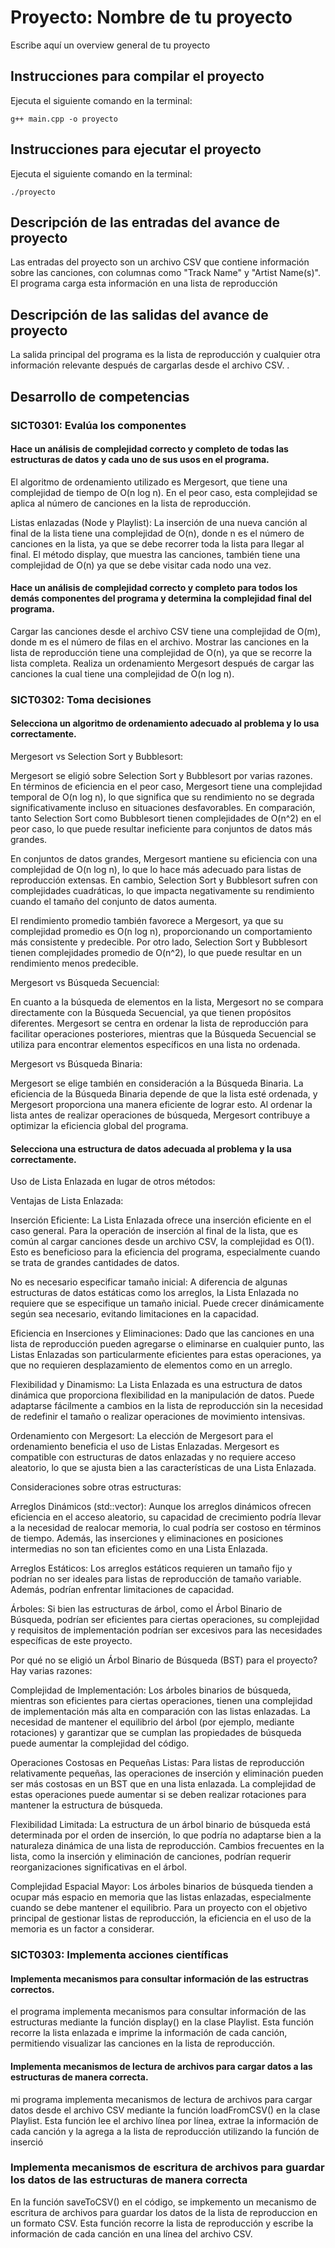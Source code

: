 # Proyecto: Nombre de tu proyecto
Escribe aquí un overview general de tu proyecto

## Instrucciones para compilar el proyecto
Ejecuta el siguiente comando en la terminal:

`g++ main.cpp -o proyecto` 

## Instrucciones para ejecutar el proyecto
Ejecuta el siguiente comando en la terminal:

`./proyecto` 

## Descripción de las entradas del avance de proyecto
Las entradas del proyecto son un archivo CSV que contiene información sobre las canciones, con columnas como "Track Name" y "Artist Name(s)". El programa carga esta información en una lista de reproducción

## Descripción de las salidas del avance de proyecto
 La salida principal del programa es la lista de reproducción y cualquier otra información relevante después de cargarlas desde el archivo CSV. .
 
## Desarrollo de competencias

### SICT0301: Evalúa los componentes
#### Hace un análisis de complejidad correcto y completo de todas las estructuras de datos y cada uno de sus usos en el programa.

El algoritmo de ordenamiento utilizado es Mergesort, que tiene una complejidad de tiempo de O(n log n). En el peor caso, esta complejidad se aplica al número de canciones en la lista de reproducción.

Listas enlazadas (Node y Playlist): La inserción de una nueva canción al final de la lista tiene una complejidad de O(n), donde n es el número de canciones en la lista, ya que se debe recorrer toda la lista para llegar al final. El método display, que muestra las canciones, también tiene una complejidad de O(n) ya que se debe visitar cada nodo una vez.

#### Hace un análisis de complejidad correcto y completo para todos los demás componentes del programa y determina la complejidad final del programa.

Cargar las canciones desde el archivo CSV tiene una complejidad de O(m), donde m es el número de filas en el archivo.
Mostrar las canciones en la lista de reproducción tiene una complejidad de O(n), ya que se recorre la lista completa.
Realiza un ordenamiento Mergesort después de cargar las canciones la cual tiene una complejidad de O(n log n).


### SICT0302: Toma decisiones
#### Selecciona un algoritmo de ordenamiento adecuado al problema y lo usa correctamente.

Mergesort vs Selection Sort y Bubblesort:

Mergesort se eligió sobre Selection Sort y Bubblesort por varias razones. En términos de eficiencia en el peor caso, Mergesort tiene una complejidad temporal de O(n log n), lo que significa que su rendimiento no se degrada significativamente incluso en situaciones desfavorables. En comparación, tanto Selection Sort como Bubblesort tienen complejidades de O(n^2) en el peor caso, lo que puede resultar ineficiente para conjuntos de datos más grandes.

En conjuntos de datos grandes, Mergesort mantiene su eficiencia con una complejidad de O(n log n), lo que lo hace más adecuado para listas de reproducción extensas. En cambio, Selection Sort y Bubblesort sufren con complejidades cuadráticas, lo que impacta negativamente su rendimiento cuando el tamaño del conjunto de datos aumenta.

El rendimiento promedio también favorece a Mergesort, ya que su complejidad promedio es O(n log n), proporcionando un comportamiento más consistente y predecible. Por otro lado, Selection Sort y Bubblesort tienen complejidades promedio de O(n^2), lo que puede resultar en un rendimiento menos predecible.

Mergesort vs Búsqueda Secuencial:

En cuanto a la búsqueda de elementos en la lista, Mergesort no se compara directamente con la Búsqueda Secuencial, ya que tienen propósitos diferentes. Mergesort se centra en ordenar la lista de reproducción para facilitar operaciones posteriores, mientras que la Búsqueda Secuencial se utiliza para encontrar elementos específicos en una lista no ordenada.

Mergesort vs Búsqueda Binaria:

Mergesort se elige también en consideración a la Búsqueda Binaria. La eficiencia de la Búsqueda Binaria depende de que la lista esté ordenada, y Mergesort proporciona una manera eficiente de lograr esto. Al ordenar la lista antes de realizar operaciones de búsqueda, Mergesort contribuye a optimizar la eficiencia global del programa.



#### Selecciona una estructura de datos adecuada al problema y la usa correctamente.

Uso de Lista Enlazada en lugar de otros métodos:

Ventajas de Lista Enlazada:

Inserción Eficiente: La Lista Enlazada ofrece una inserción eficiente en el caso general. Para la operación de inserción al final de la lista, que es común al cargar canciones desde un archivo CSV, la complejidad es O(1). Esto es beneficioso para la eficiencia del programa, especialmente cuando se trata de grandes cantidades de datos.

No es necesario especificar tamaño inicial: A diferencia de algunas estructuras de datos estáticas como los arreglos, la Lista Enlazada no requiere que se especifique un tamaño inicial. Puede crecer dinámicamente según sea necesario, evitando limitaciones en la capacidad.

Eficiencia en Inserciones y Eliminaciones: Dado que las canciones en una lista de reproducción pueden agregarse o eliminarse en cualquier punto, las Listas Enlazadas son particularmente eficientes para estas operaciones, ya que no requieren desplazamiento de elementos como en un arreglo.

Flexibilidad y Dinamismo: La Lista Enlazada es una estructura de datos dinámica que proporciona flexibilidad en la manipulación de datos. Puede adaptarse fácilmente a cambios en la lista de reproducción sin la necesidad de redefinir el tamaño o realizar operaciones de movimiento intensivas.

Ordenamiento con Mergesort: La elección de Mergesort para el ordenamiento beneficia el uso de Listas Enlazadas. Mergesort es compatible con estructuras de datos enlazadas y no requiere acceso aleatorio, lo que se ajusta bien a las características de una Lista Enlazada.

Consideraciones sobre otras estructuras:

Arreglos Dinámicos (std::vector): Aunque los arreglos dinámicos ofrecen eficiencia en el acceso aleatorio, su capacidad de crecimiento podría llevar a la necesidad de realocar memoria, lo cual podría ser costoso en términos de tiempo. Además, las inserciones y eliminaciones en posiciones intermedias no son tan eficientes como en una Lista Enlazada.

Arreglos Estáticos: Los arreglos estáticos requieren un tamaño fijo y podrían no ser ideales para listas de reproducción de tamaño variable. Además, podrían enfrentar limitaciones de capacidad.

Árboles: Si bien las estructuras de árbol, como el Árbol Binario de Búsqueda, podrían ser eficientes para ciertas operaciones, su complejidad y requisitos de implementación podrían ser excesivos para las necesidades específicas de este proyecto.

Por qué no se eligió un Árbol Binario de Búsqueda (BST) para el proyecto?
Hay varias razones:

Complejidad de Implementación: Los árboles binarios de búsqueda, mientras son eficientes para ciertas operaciones, tienen una complejidad de implementación más alta en comparación con las listas enlazadas. La necesidad de mantener el equilibrio del árbol (por ejemplo, mediante rotaciones) y garantizar que se cumplan las propiedades de búsqueda puede aumentar la complejidad del código.

Operaciones Costosas en Pequeñas Listas: Para listas de reproducción relativamente pequeñas, las operaciones de inserción y eliminación pueden ser más costosas en un BST que en una lista enlazada. La complejidad de estas operaciones puede aumentar si se deben realizar rotaciones para mantener la estructura de búsqueda.

Flexibilidad Limitada: La estructura de un árbol binario de búsqueda está determinada por el orden de inserción, lo que podría no adaptarse bien a la naturaleza dinámica de una lista de reproducción. Cambios frecuentes en la lista, como la inserción y eliminación de canciones, podrían requerir reorganizaciones significativas en el árbol.

Complejidad Espacial Mayor: Los árboles binarios de búsqueda tienden a ocupar más espacio en memoria que las listas enlazadas, especialmente cuando se debe mantener el equilibrio. Para un proyecto con el objetivo principal de gestionar listas de reproducción, la eficiencia en el uso de la memoria es un factor a considerar.

### SICT0303: Implementa acciones científicas
#### Implementa mecanismos para consultar información de las estructras correctos.

el programa implementa mecanismos para consultar información de las estructuras mediante la función display() en la clase Playlist. Esta función recorre la lista enlazada e imprime la información de cada canción, permitiendo visualizar las canciones en la lista de reproducción.

#### Implementa mecanismos de lectura de archivos para cargar datos a las estructuras de manera correcta.
mi programa implementa mecanismos de lectura de archivos para cargar datos desde el archivo CSV mediante la función loadFromCSV() en la clase Playlist. Esta función lee el archivo línea por línea, extrae la información de cada canción y la agrega a la lista de reproducción utilizando la función de inserció

### Implementa mecanismos de escritura de archivos para guardar los datos  de las estructuras de manera correcta

En la función saveToCSV() en el código, se impkemento un mecanismo de escritura de archivos para guardar los datos de la lista de reproduccion en un formato CSV. Esta función recorre la lista de reproducción y escribe la información de cada canción en una línea del archivo CSV.

